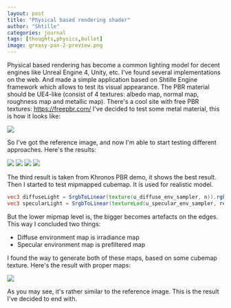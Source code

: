 ```yaml
---
layout: post
title: "Physical based rendering shader"
author: "Shtille"
categories: journal
tags: [thoughts,physics,bullet]
image: greasy-pan-2-preview.png
---
```


Physical based rendering has become a common lighting model for decent engines like Unreal Engine 4, Unity, etc. I've found several implementations on the web. And made a simple application based on Shtille Engine framework which allows to test its visual appearance.
The PBR material should be UE4-like (consist of 4 textures: albedo map, normal map, roughness map and metallic map).
There's a cool site with free PBR textures: https://freepbr.com/
I've decided to test some metal material, this is how it looks like:

<img src="{{ '/assets/img/greasy-pan-2-preview.png' | relative_url }}">

 So I've got the reference image, and now I'm able to start testing different approaches. 
Here's the results:

<img src="{{ '/assets/img/SS.2017.12.18.00.35.18.jpg' | relative_url }}">
<img src="{{ '/assets/img/SS.2017.12.18.01.24.34.jpg' | relative_url }}">
<img src="{{ '/assets/img/SS.2017.12.18.23.19.39.jpg' | relative_url }}">
<img src="{{ '/assets/img/SS.2017.12.24.17.09.06.jpg' | relative_url }}">

The third result is taken from Khronos PBR demo, it shows the best result.
Then I started to test mipmapped cubemap. It is used for realistic model.

```glsl
vec3 diffuseLight = SrgbToLinear(texture(u_diffuse_env_sampler, n)).rgb;
vec3 specularLight = SrgbToLinear(textureLod(u_specular_env_sampler, reflection, lod)).rgb;
```

But the lower mipmap level is, the bigger becomes artefacts on the edges. This way I concluded two things:

- Diffuse environment map is irradiance map
- Specular environment map is prefiltered map

I found the way to generate both of these maps, based on some cubemap texture. Here's the result with proper maps:

<img src="{{ '/assets/img/SS.2017.12.24.15.15.52' | relative_url }}">

As you may see, it's rather similar to the reference image.
This is the result I've decided to end with.